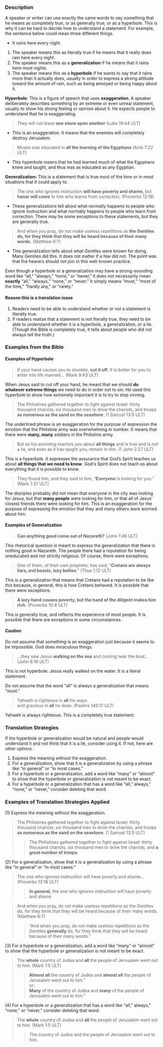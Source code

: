 

### Description

A speaker or writer can use exactly the same words to say something that he means as completely true, or as generally true, or as a hyperbole. This is why it can be hard to decide how to understand a statement. For example, the sentence below could mean three different things.

* It rains here every night.

1. The speaker means this as literally true if he means that it really does rain here every night.
1. The speaker means this as a **generalization** if he means that it rains here most nights.
1. The speaker means this as a **hyperbole** if he wants to say that it rains more than it actually does, usually in order to express a strong attitude toward the amount of rain, such as being annoyed or being happy about it.

**Hyperbole**: This is a figure of speech that uses **exaggeration**. A speaker deliberately describes something by an extreme or even unreal statement, usually to show his strong feeling or opinion about it. He expects people to understand that he is exaggerating.

> They will not leave **one stone upon another** (Luke 19:44 ULT)

* This is an exaggeration. It means that the enemies will completely destroy Jerusalem.

> Moses was educated in **all the learning of the Egyptians** (Acts 7:22 ULT)

* This hyperbole means that he had learned much of what the Egyptians knew and taught, and thus was as educated as any Egyptian.

**Generalization:** This is a statement that is true most of the time or in most situations that it could apply to.

> The one who ignores instruction **will have poverty and shame,** 
> but **honor will come** to him who learns from correction. (Proverbs 13:18)

* These generalizations tell about what normally happens to people who ignore instruction and what normally happens to people who learn from correction. There may be some exceptions to these statements, but they are generally true.

> And when you pray, do not make useless repetitions as **the Gentiles do, for they think that they will be heard because of their many words.** (Matthew 6:7)

* This generalization tells about what Gentiles were known for doing. Many Gentiles did this. It does not matter if a few did not. The point was that the hearers should not join in this well-known practice.

Even though a hyperbole or a generalization may have a strong-sounding word like “all,” “always,” “none,” or “never,” it does not necessarliy mean **exactly** “all,” “always,” “none,” or “never.” It  simply means “most," “most of the time,” “hardly any,” or “rarely."

#### Reason this is a translation issue

1. Readers need to be able to understand whether or not a statement is literally true.
1. If readers realize that a statement is not literally true, they need to be able to understand whether it is a hyperbole, a generalization, or a lie. (Though the Bible is completely true, it tells about people who did not always tell the truth.)


### Examples from the Bible

#### Examples of Hyperbole

> If your hand causes you to stumble, **cut it off**. It is better for you to enter into life maimed… (Mark 9:43 ULT)

When Jesus said to cut off your hand, he meant that we should **do whatever extreme things** we need to do in order not to sin. He used this hyperbole to show how extremely important it is to try to stop sinning.

> The Philistines gathered together to fight against Israel: thirty thousand chariots, six thousand men to drive the chariots, and troops **as numerous as the sand on the seashore**. (1 Samuel 13:5 ULT)

The underlined phrase is an exaggeration for the purpose of expression the emotion that the Philistine army was overwhelming in number. It means that there were **many, many** soldiers in the Philistine army.

> But as his anointing teaches you about **all things** and is true and is not a lie, and even as it has taught you, remain in him. (1 John 2:27 ULT)

This is a hyperbole. It expresses the assurance that God’s Spirit teaches us about **all things that we need to know**. God's Spirit does not teach us about everything that it is possible to know.  

> They found him, and they said to him, “**Everyone** is looking for you.” (Mark 1:37 ULT)

The disciples probably did not mean that everyone in the city was looking for Jesus, but that **many people** were looking for him, or that all of Jesus’ closest friends there were looking for him. This is an exaggeration for the purpose of expressing the emotion that they and many others were worried about him.

#### Examples of Generalization

> **Can anything good come out of Nazareth?** (John 1:46 ULT)

This rhetorical question is meant to express the generalization that there is nothing good in Nazareth. The people there had a reputation for being uneducated and not strictly religious. Of course, there were exceptions. 

> One of them, of their own prophets, has said, “**Cretans are always liars, evil beasts, lazy bellies**.” (Titus 1:12 ULT)

This is a generalization that means that Cretans had a reputation to be like this because, in general, this is how Cretans behaved. It is possible that there were exceptions. 

> **A lazy hand causes poverty, but the hand of the diligent makes him rich**. (Proverbs 10:4 ULT) 

This is generally true, and reflects the experience of most people. It is possible that there are exceptions in some circumstances.

#### Caution

Do not assume that something is an exaggeration just because it seems to be impossible. God does miraculous things.
> …they saw Jesus **walking on the sea** and coming near the boat… (John 6:19 ULT)

This is not hyperbole. Jesus really walked on the water. It is a literal statement.

Do not assume that the word “all” is always a generalization that means “most.”

> Yahweh is righteous in **all** his ways  
> and gracious in **all** he does. (Psalms 145:17 ULT)

Yahweh is always righteous. This is a completely true statement.

### Translation Strategies

If the hyperbole or generalization would be natural and people would understand it and not think that it is a lie, consider using it. If not, here are other options.

1. Express the meaning without the exaggeration.
1. For a generalization, show that it is a generalization by using a phrase like “in general” or “in most cases.”
1. For a hyperbole or a generalization, add a word like “many” or “almost” to show that the hyperbole or generalization is not meant to be exact.
1. For a hyperbole or a generalization that has a word like “all,” always,” “none,” or “never,” consider deleting that word.


### Examples of Translation Strategies Applied

(1) Express the meaning without the exaggeration.

> The Philistines gathered together to fight against Israel: thirty thousand chariots, six thousand men to drive the chariots, and troops **as numerous as the sand on the seashore**. (1 Samuel 13:5 ULT)  
>> The Philistines gathered together to fight against Israel: thirty thousand chariots, six thousand men to drive the chariots, and **a great number of troops**.

(2) For a generalization, show that it is a generalization by using a phrase like “in general” or “in most cases.”

> The one who ignores instruction will have poverty and shame… (Proverbs 13:18 ULT)  
>> **In general,** the one who ignores instruction will have poverty and shame
  
> And when you pray, do not make useless repetitions as the Gentiles do, for they think that they will be heard because of their many words. (Matthew 6:7)  
>> “And when you pray, do not make useless repetitions as the Gentiles **generally** do, for they think that they will be heard because of their many words.”

(3) For a hyperbole or a generalization, add a word like “many” or “almost” to show that the hyperbole or generalization is not meant to be exact.

> The **whole** country of Judea and **all** the people of Jerusalem went out to him. (Mark 1:5 ULT)  
>> **Almost all** the country of Judea and **almost all** the people of Jerusalem went out to him.”  
>> or:  
>> **Many** of the country of Judea and **many** of the people of Jerusalem went out to him.”

(4) For a hyperbole or a generalization that has a word like “all,” always,” “none,” or “never,” consider deleting that word.

> The **whole** country of Judea and **all** the people of Jerusalem went out to him. (Mark 1:5 ULT)  
>> The country of Judea and the people of Jerusalem went out to him.

